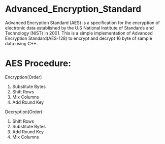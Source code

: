 # Advanced_Encryption_Standard
Advanced Encryption Standard (AES) is a specification for the encryption of electronic data established by the U.S National Institute of Standards and Technology (NIST) in 2001.  This is a simple implementation of Advanced Encryption Standard(AES-128) to encrypt and decrypt 16 byte of sample data using C++.


# AES Procedure:

Encryption(Order)
1. Substitute Bytes
2. Shift Rows
3. Mix Columns
4. Add Round Key
   
Decryption(Order)
1. Shift Rows
2. Substitute Bytes
3. Add Round Key
4. Mix Columns
